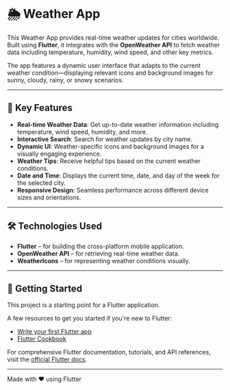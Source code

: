 # 🌦️ Weather App

This Weather App provides real-time weather updates for cities worldwide. Built using **Flutter**, it integrates with the **OpenWeather API** to fetch weather data including temperature, humidity, wind speed, and other key metrics.

The app features a dynamic user interface that adapts to the current weather condition—displaying relevant icons and background images for sunny, cloudy, rainy, or snowy scenarios.

---

## 🔑 Key Features

- **Real-time Weather Data**: Get up-to-date weather information including temperature, wind speed, humidity, and more.
- **Interactive Search**: Search for weather updates by city name.
- **Dynamic UI**: Weather-specific icons and background images for a visually engaging experience.
- **Weather Tips**: Receive helpful tips based on the current weather conditions.
- **Date and Time**: Displays the current time, date, and day of the week for the selected city.
- **Responsive Design**: Seamless performance across different device sizes and orientations.

---

## 🛠️ Technologies Used

- **Flutter** – for building the cross-platform mobile application.
- **OpenWeather API** – for retrieving real-time weather data.
- **WeatherIcons** – for representing weather conditions visually.

---

## 🚀 Getting Started

This project is a starting point for a Flutter application.

A few resources to get you started if you're new to Flutter:

- [Write your first Flutter app](https://docs.flutter.dev/get-started/codelab)
- [Flutter Cookbook](https://docs.flutter.dev/cookbook)

For comprehensive Flutter documentation, tutorials, and API references, visit the [official Flutter docs](https://docs.flutter.dev/).

---

Made with ❤️ using Flutter

